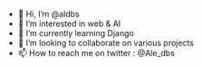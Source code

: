 - 👋 Hi, I’m @aldbs
- 👀 I’m interested in web & AI
- 🌱 I’m currently learning Django
- 💞️ I’m looking to collaborate on various projects
- 📫 How to reach me on twitter : @Ale_dbs

<!---
aldbs/aldbs is a ✨ special ✨ repository because its `README.md` (this file) appears on your GitHub profile.
You can click the Preview link to take a look at your changes.
--->
